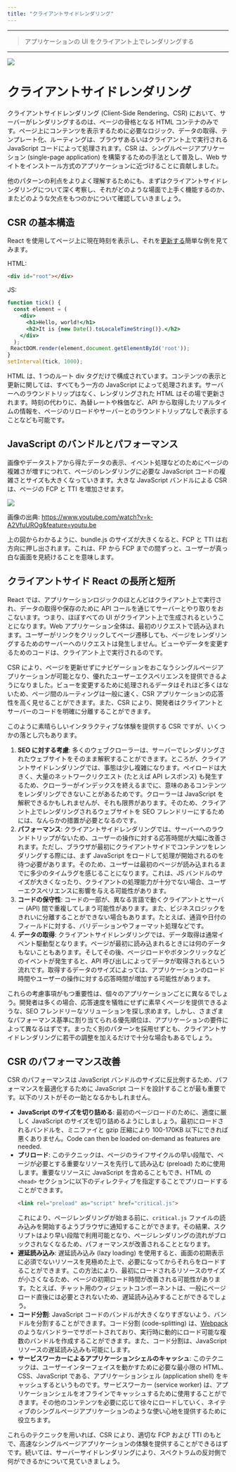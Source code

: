 ```yaml
---
title: "クライアントサイドレンダリング"
---
```


---

> アプリケーションの UI をクライアント上でレンダリングする

---

![](/images/learning-patterns/client-side-rendering-1280w.jpg)

# クライアントサイドレンダリング

クライアントサイドレンダリング (Client-Side Rendering、CSR) において、サーバーがレンダリングするのは、ページの骨格となる HTML コンテナのみです。ページ上にコンテンツを表示するために必要なロジック、データの取得、テンプレート化、ルーティングは、ブラウザあるいはクライアント上で実行される JavaScript コードによって処理されます。CSR は、シングルページアプリケーション (single-page application) を構築するための手法として普及し、Web サイトをインストール方式のアプリケーションに近づけることに貢献しました。

他のパターンの利点をよりよく理解するためにも、まずはクライアントサイドレンダリングについて深く考察し、それがどのような場面で上手く機能するのか、またどのような欠点をもつのかについて確認していきましょう。

## CSR の基本構造

React を使用してページ上に現在時刻を表示し、それを[更新する](https://reactjs.org/docs/rendering-elements.html#updating-the-rendered-element)簡単な例を見てみます。

HTML:

```html
<div id="root"></div>
```

JS:

```jsx
function tick() {
  const element = (
    <div>
      <h1>Hello, world!</h1>
      <h2>It is {new Date().toLocaleTimeString()}.</h2>
    </div>
  );
 ReactDOM.render(element,document.getElementById('root'));
}
setInterval(tick, 1000);
```

HTML は、1 つのルート div タグだけで構成されています。コンテンツの表示と更新に関しては、すべてもう一方の JavaScript によって処理されます。サーバーへのラウンドトリップはなく、レンダリングされた HTML はその場で更新されます。時刻の代わりに、為替レートや株価など、API から取得したリアルタイムの情報を、ページのリロードやサーバーとのラウンドトリップなしで表示することなども可能です。

## JavaScript のバンドルとパフォーマンス

画像やデータストアから得たデータの表示、イベント処理などのためにページの複雑さが増すにつれて、ページのレンダリングに必要な JavaScript コードの複雑さとサイズも大きくなっていきます。大きな JavaScript バンドルによる CSR は、ページの FCP と TTI を増加させます。

![](/images/learning-patterns/client-side-rendering-1.png)

画像の出典: https://www.youtube.com/watch?v=k-A2VfuUROg&feature=youtu.be

上の図からわかるように、bundle.js のサイズが大きくなると、FCP と TTI は右方向に押し出されます。これは、FP から FCP までの間ずっと、ユーザーが真っ白な画面を見続けることを意味します。

## クライアントサイド React の長所と短所

React では、アプリケーションロジックのほとんどはクライアント上で実行され、データの取得や保存のために API コールを通じてサーバーとやり取りをおこないます。つまり、ほぼすべての UI がクライアント上で生成されるということになります。Web アプリケーション全体は、最初のリクエストで読み込まれます。ユーザーがリンクをクリックしてページ遷移しても、ページをレンダリングするためのサーバーへのリクエストは発生しません。ビューやデータを変更するためのコードは、クライアント上で実行されるのです。

CSR により、ページを更新せずにナビゲーションをおこなうシングルページアプリケーションが可能となり、優れたユーザーエクスペリエンスを提供できるようになりました。ビューを変更するために処理されるデータはそれほど多くはないため、ページ間のルーティングは一般に速く、CSR アプリケーションの応答性を高く見せることができます。また、CSR により、開発者はクライアントとサーバーのコードを明確に分離することができます。

このように素晴らしいインタラクティブな体験を提供する CSR ですが、いくつかの落とし穴もあります。

1. **SEO に対する考慮**: 多くのウェブクローラーは、サーバーでレンダリングされたウェブサイトをそのまま解釈することができます。ところが、クライアントサイドレンダリングでは、事態は少し複雑になります。ペイロードは大きく、大量のネットワークリクエスト (たとえば API レスポンス) も発生するため、クローラーがインデックスを終えるまでに、意味のあるコンテンツをレンダリングできないことがあるためです。クローラーは JavaScript を解釈できるかもしれませんが、それも限界があります。そのため、クライアント上でレンダリングされるウェブサイトを SEO フレンドリーにするためには、なんらかの措置が必要となるのです。
2. **パフォーマンス**: クライアントサイドレンダリングでは、サーバーへのラウンドトリップがないため、ユーザーの操作に対する応答時間が大幅に改善されます。ただし、ブラウザが最初にクライアントサイドでコンテンツをレンダリングする際には、まず JavaScript をロードして処理が開始されるのを待つ必要があります。そのため、ユーザーは最初のページが読み込まれるまでに多少のタイムラグを感じることになります。これは、JS バンドルのサイズが大きくなったり、クライアントの処理能力が十分でない場合、ユーザーエクスペリエンスに影響を与える可能性があります。
3. **コードの保守性**: コードの一部が、異なる言語で動くクライアントとサーバー (API) 間で重複してしまう可能性があります。また、ビジネスロジックをきれいに分離することができない場合もあります。たとえば、通貨や日付のフィールドに対する、バリデーションやフォーマット処理などです。
4. **データの取得**: クライアントサイドレンダリングでは、データ取得は通常イベント駆動型となります。ページが最初に読み込まれるときには何のデータもないこともあります。そしてその後、ページロードやボタンクリックなどのイベントが発生すると、API  呼び出しによってデータが取得されるという流れです。取得するデータのサイズによっては、アプリケーションのロード時間やユーザーの操作に対する応答時間が増加する可能性があります。

これらの考慮事項がもつ重要性は、個々のアプリケーションごとに異なるでしょう。開発者は多くの場合、応答速度を犠牲にせずに素早くページを提供できるような、SEO フレンドリーなソリューションを探し求めます。しかし、さまざまなパフォーマンス基準に割り当てられる優先順位は、アプリケーションの要件によって異なるはずです。まったく別のパターンを採用せずとも、クライアントサイドレンダリングに若干の調整を加えるだけで十分な場合もあるでしょう。

## CSR のパフォーマンス改善

CSR のパフォーマンスは JavaScript バンドルのサイズに反比例するため、パフォーマンスを最適化するために JavaScript コードを設計することが最も重要です。以下のリストがその一助となるかもしれません。

<!-- TODO: do it -->
* **JavaScript のサイズを切り詰める**: 最初のページロードのために、適度に厳しく JavaScript のサイズを切り詰めるようにしましょう。最初にロードされるバンドルを、ミニファイと gzip 圧縮により 100-170KB 以下にできれば悪くありません。Code can then be loaded on-demand as features are needed.
* **プリロード**: このテクニックは、ページのライフサイクルの早い段階で、ページが必要とする重要なリソースを先行して読み込む (preload) ために使用します。重要なリソースに JavaScript を含めることもでき、HTML の `<head>` セクションに以下のディレクティブを指定することでプリロードすることができます。
  ```html
  <link rel="preload" as="script" href="critical.js">
  ```
  これにより、ページレンダリングが始まる前に、`critical.js` ファイルの読み込みを開始するようブラウザに通知することができます。その結果、スクリプトはより早い段階で利用可能となり、ページレンダリングの流れがブロックされなくなるため、パフォーマンスが改善されることとなります。
* **遅延読み込み**: 遅延読み込み (lazy loading) を使用すると、画面の初期表示に必須でないリソースを見極めた上で、必要になってからそれらをロードすることができます。この方法により、最初にロードされるリソースのサイズが小さくなるため、ページの初期ロード時間が改善される可能性があります。たとえば、チャット用のウィジェットコンポーネントは、一般にページロード直後には必要とされないため、遅延読み込みすることができるでしょう。
* **コード分割**: JavaScript コードのバンドルが大きくなりすぎないよう、バンドルを分割することができます。コード分割 (code-splitting) は、[Webpack](https://webpack.js.org/guides/code-splitting/) のようなバンドラーでサポートされており、実行時に動的にロード可能な複数のバンドルを作成することができます。また、コード分割は、JavaScript リソースの遅延読み込みも可能にします。
* **サービスワーカーによるアプリケーションシェルのキャッシュ**: このテクニックは、ユーザーインターフェイスを動かすために必要な最小限の HTML、CSS、JavaScript である、アプリケーションシェル (application shell) をキャッシュするというものです。サービスワーカー (service worker) は、アプリケーションシェルをオフラインでキャッシュするために使用することができます。その他のコンテンツを必要に応じて徐々にロードしていく、ネイティブのシングルページアプリケーションのような使い心地を提供するために役立ちます。

これらのテクニックを用いれば、CSR により、適切な FCP および TTI のもとで、高速なシングルページアプリケーションの体験を提供することができるはずです。続いては、サーバーサイドレンダリングにより、スペクトラムの反対側で何ができるかについて見ていきましょう。
